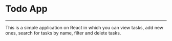 # Todo App
---

This is a simple application on React in which you can view tasks, add new ones, search for tasks by name, filter and delete tasks.